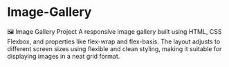 # Image-Gallery
🖼️ Image Gallery Project A responsive image gallery built using HTML, CSS Flexbox, and properties like flex-wrap and flex-basis. The layout adjusts to different screen sizes using flexible and clean styling, making it suitable for displaying images in a neat grid format.

